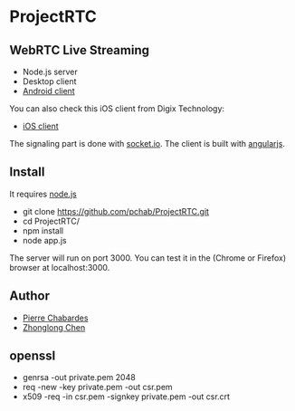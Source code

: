 # ProjectRTC

## WebRTC Live Streaming

- Node.js server
- Desktop client
- [Android client](https://github.com/pchab/AndroidRTC)

You can also check this iOS client from Digix Technology:

- [iOS client](https://github.com/digixtechnology/iOSRTC)

The signaling part is done with [socket.io](socket.io).
The client is built with [angularjs](https://angularjs.org/).

## Install

It requires [node.js](http://nodejs.org/download/)

* git clone https://github.com/pchab/ProjectRTC.git
* cd ProjectRTC/
* npm install
* node app.js

The server will run on port 3000.
You can test it in the (Chrome or Firefox) browser at localhost:3000.

## Author

- [Pierre Chabardes](mailto:pierre@chabardes.net)
- [Zhonglong Chen](mailto:zhonglong.chen@tpv-tech.com)

## openssl

* genrsa -out private.pem 2048
* req -new -key private.pem -out csr.pem
* x509 -req -in csr.pem -signkey private.pem -out csr.crt
